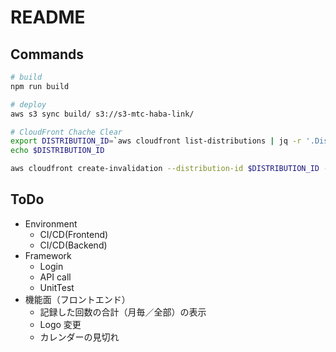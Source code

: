 # README

## Commands

```sh
# build
npm run build

# deploy
aws s3 sync build/ s3://s3-mtc-haba-link/

# CloudFront Chache Clear
export DISTRIBUTION_ID=`aws cloudfront list-distributions | jq -r '.DistributionList.Items[0].Id'`
echo $DISTRIBUTION_ID

aws cloudfront create-invalidation --distribution-id $DISTRIBUTION_ID --paths "/*"
```

## ToDo

- Environment
  - CI/CD(Frontend)
  - CI/CD(Backend)
- Framework
  - Login
  - API call
  - UnitTest
- 機能面（フロントエンド）
  - 記録した回数の合計（月毎／全部）の表示
  - Logo 変更
  - カレンダーの見切れ
